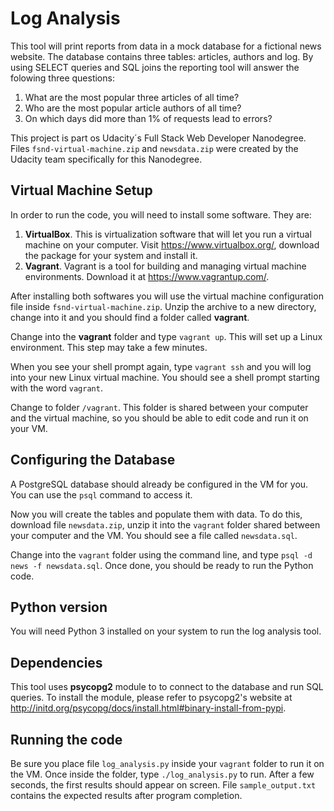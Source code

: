 # Log Analysis
This tool will print reports from data in a mock database for a fictional news website.
The database contains three tables: articles, authors and log. By using SELECT queries and SQL joins
the reporting tool will answer the folowing three questions:

1. What are the most popular three articles of all time?
1. Who are the most popular article authors of all time?
1. On which days did more than 1% of requests lead to errors?

This project is part os Udacity´s Full Stack Web Developer Nanodegree. Files `fsnd-virtual-machine.zip` and `newsdata.zip` were created by the Udacity team specifically for this Nanodegree.

## Virtual Machine Setup
In order to run the code, you will need to install some software. They are:

1. **VirtualBox**. This is virtualization software that will let you run a virtual machine on your computer. Visit https://www.virtualbox.org/, download the package for your system and install it.
1. **Vagrant**. Vagrant is a tool for building and managing virtual machine environments. Download it at https://www.vagrantup.com/.

After installing both softwares you will use the virtual machine configuration file inside `fsnd-virtual-machine.zip`. Unzip the archive to a new directory, change into it and you should find a folder called **vagrant**.

Change into the **vagrant** folder and type `vagrant up`. This will set up a Linux environment. This step may take a few minutes.

When you see your shell prompt again, type `vagrant ssh` and you will log into your new Linux virtual machine. You should see a shell prompt starting with the word `vagrant`.

Change to folder `/vagrant`. This folder is shared between your computer and the virtual machine, so you should be able to edit code and run it on your VM.

## Configuring the Database
A PostgreSQL database should already be configured in the VM for you. You can use the `psql` command to access it.

Now you will create the tables and populate them with data. To do this, download file `newsdata.zip`, unzip it into the `vagrant` folder shared between your computer and the VM. You should see a file called `newsdata.sql`.

Change into the `vagrant` folder using the command line, and type `psql -d news -f newsdata.sql`. Once done, you should be ready to run the Python code.

## Python version
You will need Python 3 installed on your system to run the log analysis tool.

## Dependencies
This tool uses **psycopg2** module to to connect to the database and run SQL queries.
To install the module, please refer to psycopg2's website at http://initd.org/psycopg/docs/install.html#binary-install-from-pypi.

## Running the code
Be sure you place file `log_analysis.py` inside your `vagrant` folder to run it on the VM.
Once inside the folder, type `./log_analysis.py` to run. After a few seconds, the first results should appear on screen.
File `sample_output.txt` contains the expected results after program completion.





